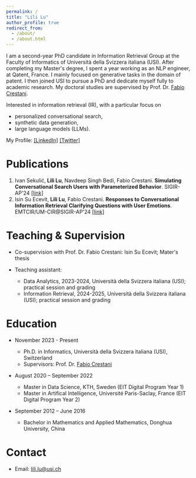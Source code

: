 ```yaml
---
permalink: /
title: "Lili Lu"
author_profile: true
redirect_from: 
  - /about/
  - /about.html
---
```


I am a second-year PhD candidate in Information Retrieval Group at the Faculty of Informatics of Università della Svizzera italiana (USI). After completing my Master's degree, I spent a year working as an NLP engineer, at Qatent, France. I mainly focused on generative tasks in the domain of patent. I then joined USI to pursue a PhD and dedicate myself fully to academic research. My doctoral studies are supervised by Prof. Dr. [Fabio Crestani](https://scholar.google.com/citations?user=EoGBsiMAAAAJ&hl=en).

Interested in information retrieval (IR), with a particular focus on 

- personalized conversational search, 
- synthetic data generation,
- large language models (LLMs).

My Profile:
[[LinkedIn]](www.linkedin.com/in/lili-lu) [[Twitter]](https://x.com/lililu0963)



Publications
======
1. Ivan Sekulić, **Lili Lu**, Navdeep Singh Bedi, Fabio Crestani. **Simulating Conversational Search Users with Parameterized Behavior**. SIGIR-AP'24 [[link]](https://dl.acm.org/doi/pdf/10.1145/3673791.3698425)
2. Isin Su Ecevit, **Lili Lu**, Fabio Crestani. **Responses to Conversational Information Retrieval Clarifying Questions with User Emotions**. EMTCIR/UM-CIR@SIGIR-AP'24 [[link]](https://ceur-ws.org/Vol-3854/um-cir-2.pdf)


Teaching & Supervision
======
* Co-supervision with Prof. Dr. Fabio Crestani: Isin Su Ecevit; Mater's thesis
    
* Teaching assistant: 
  - Data Analytics, 2023-2024, Università della Svizzera italiana (USI); practical session and grading
  - Information Retrieval, 2024-2025, Università della Svizzera italiana (USI); practical session and grading

Education
======
* November 2023 - Present   
  - Ph.D. in Informatics, Università della Svizzera italiana (USI), Switzerland  
  - Supervisors: Prof. Dr. [Fabio Crestani](https://scholar.google.com/citations?user=EoGBsiMAAAAJ&hl=en)

* August 2020 – September 2022    
  - Master in Data Science, KTH, Sweden (EIT Digital Program Year 1)
  - Master in Artifical Intelligence, Université Paris-Saclay, France (EIT Digital Program Year 2)
 
* September 2012 – June 2016  
  - Bachelor in Mathematics and Applied Mathematics, Donghua University, China  

Contact
======
* Email: lili.lu@usi.ch

<script type='text/javascript' id='clustrmaps' src='//cdn.clustrmaps.com/map_v2.js?cl=ffffff&w=350&t=tt&d=U7sDAtZ-Gc9txp9FXtR_9aTt3s0QsAcWShXKgsGv4MY'></script>
